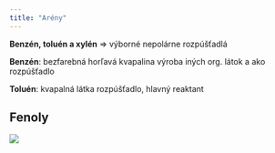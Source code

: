 ```yaml
---
title: "Arény"
---
```



**Benzén, toluén a xylén** => výborné nepolárne rozpúšťadlá

**Benzén**:
bezfarebná horľavá kvapalina
výroba iných org. látok a ako rozpúšťadlo

**Toluén**:
kvapalná látka
rozpúšťadlo, hlavný reaktant

## Fenoly 
![](attachments/fenoly_kyslosť.png)